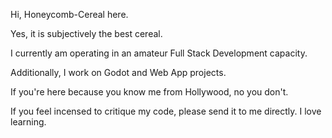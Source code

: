 Hi, Honeycomb-Cereal here.

Yes, it is subjectively the best cereal.

I currently am operating in an amateur Full Stack Development capacity.

Additionally, I work on Godot and Web App projects.

If you're here because you know me from Hollywood, no you don't.

If you feel incensed to critique my code, please send it to me directly. I love learning.

<!---
Honeycomb-cereal/Honeycomb-cereal is a ✨ special ✨ repository because its `README.md` (this file) appears on your GitHub profile.
You can click the Preview link to take a look at your changes.
--->
